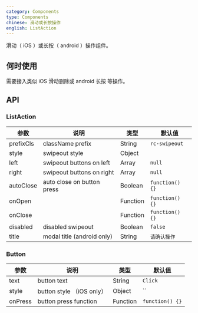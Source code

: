 ```yaml
---
category: Components
type: Components
chinese: 滑动或长按操作
english: ListAction
---
```


滑动（ iOS ）或长按（ android ）操作组件。

## 何时使用

需要接入类似 iOS 滑动删除或 android 长按 等操作。

## API

### ListAction

| 参数             | 说明                                         | 类型     | 默认值        |
|------------------|----------------------------------------------|----------|---------------|
| prefixCls       | className prefix     | String | `rc-swipeout` |
| style           | swipeout style       | Object |             |
| left       | swipeout buttons on left      | Array | `null` |
| right       | swipeout buttons on right      | Array | `null` |
| autoClose       | auto close on button press   | Boolean | `function() {}` |
| onOpen       |       | Function | `function() {}` |
| onClose       |       | Function | `function() {}` |
| disabled       |   disabled swipeout    | Boolean | `false` |
| title          |    modal title (android only)   | String | `请确认操作` |


### Button

| 参数 | 说明             | 类型                    | 默认值 |
|------|------------------|-------------------------|--------|
| text       | button text     | String | `Click` |
| style       | button style （iOS only）    | Object | `` |
| onPress       | button press function      | Function | `function() {}` |
